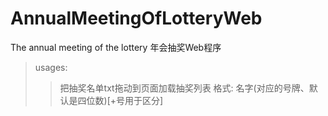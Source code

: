 # AnnualMeetingOfLotteryWeb
The annual meeting of the lottery 年会抽奖Web程序

>usages:
>> 把抽奖名单txt拖动到页面加载抽奖列表 格式: 名字(对应的号牌、默认是四位数)[+号用于区分] 